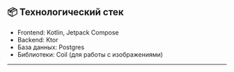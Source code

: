 ## 📦 Технологический стек

- Frontend: Kotlin, Jetpack Compose
- Backend: Ktor
- База данных: Postgres
- Библиотеки: Coil (для работы с изображениями)

---
